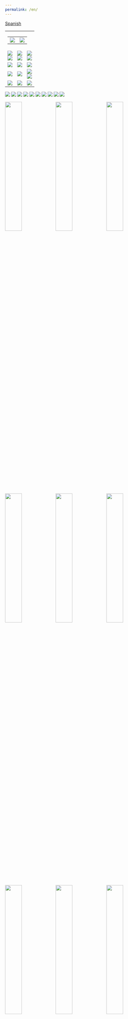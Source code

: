 ```yaml
---
permalink: /en/
---
```

<div id="lang_selector">
  <a href="/">Spanish</a>
</div>
<!-- ShareThis BEGIN --><div class="sharethis-inline-share-buttons"></div><!-- ShareThis END -->
<!--
<br><br>
<table>
  <tr>
    <td align="center">
      <img src="https://raw.githubusercontent.com/3dgiordano/covid-19-uy-vacc-data/main/web/maintenance.jpg" width="50%">
    </td>
    <td>
      Currently there are problems in the data provided by the ministry of public health.<br>
      As soon as they solve their problems, the data will be updated automatically.
    </td>
  </tr>
</table>
-->
<table id="dashboard">
  <tr>
    <td align="right" colspan=3>
      <table id="date_header">
        <tr>
          <td align="right">
            <img src="/web/charts/857919432.png">
          </td>
          <td align="center">
            <img src="/web/charts/851362461.png">
          </td>
        </tr>
      </table>
    </td>
  </tr>
  <tr>
    <td align="center">
      <img src="/web/charts/1329486679.png">
      <br>
      <img src="/web/charts/1720013265.png">
    </td>
    <td align="center">
      <img src="/web/charts/827148403.png">
      <br>
      <img src="/web/charts/1848022003.png">
    </td>
    <td align="center">
      <img src="/web/charts/2077796175.png">
      <br>
      <img src="/web/charts/1978363820.png">
    </td>
  </tr>
  <tr>
    <td align="center">
      <img src="/web/charts/1038688506.png">
    </td>
    <td align="center">
      <img src="/web/charts/603335823.png">
    </td>
    <td align="center">
      <img src="/web/charts/1683681566.png">
    </td>
  </tr>
  <tr>
    <td align="center">
      <img src="/web/charts/2063902375.png">
    </td>
    <td align="center">
      <img src="/web/charts/1821951025.png">
    </td>
    <td align="center">
      <img src="/web/charts/1939554456.png"><br>
      <img src="/web/charts/744871918.png">
    </td>
  </tr>
  <tr>
    <td align="center">
      <img src="/web/charts/446851537.png">
    </td>
    <td align="center">
      <img src="/web/charts/75622886.png">
    </td>
    <td align="center">
      <img src="/web/charts/1972410624.png">
    </td>
  </tr>
</table>

<img src="/web/charts/1201195179.png">

<img src="/web/charts/574263984.png">

<img src="/web/charts/1322547223.png">

<img src="/web/charts/731574492.png">

<img src="/web/charts/842189614.png">

<img src="/web/charts/1047100711.png">

<img src="/web/charts/132326038.png">

<img src="/web/charts/122662822.png">

<img src="/web/charts/987529461.png">

<img src="/web/charts/454080210.png">

<img src="/web/charts/10315580.png" width="33%"><img src="/web/charts/626919126.png" width="33%"><img src="/web/charts/501510119.png" width="33%">
<img src="/web/charts/380999305.png" width="33%"><img src="/web/charts/1506990494.png" width="33%"><img src="/web/charts/943690507.png" width="33%">
<img src="/web/charts/1778597259.png" width="33%"><img src="/web/charts/1029004131.png" width="33%"><img src="/web/charts/2006897410.png" width="33%">
<img src="/web/charts/1087191394.png" width="33%"><img src="/web/charts/1617072188.png" width="33%"><img src="/web/charts/1745356284.png" width="33%">
<img src="/web/charts/1156295619.png" width="33%"><img src="/web/charts/1908226097.png" width="33%"><img src="/web/charts/1481111761.png" width="33%">
<img src="/web/charts/2049614015.png" width="33%"><img src="/web/charts/1168479548.png" width="33%"><img src="/web/charts/1906852652.png" width="33%">
<img src="/web/charts/1905047399.png" width="33%">


<img src="/web/charts/105471492.png">

<img src="/web/charts/2095693594.png">

## Vaccination acts by segment

<img src="/web/charts/4849953.png">

<img src="/web/charts/1189791692.png">

## Vaccination acts by age group vaccination

<img src="/web/charts/1740954658.png">

<img src="/web/charts/1880002572.png">

<img src="/web/charts/1576723715.png">

<img src="/web/charts/205213491.png">

Source: [Informe de dosis administradas y registradas al 15 de Abril](https://www.gub.uy/ministerio-salud-publica/comunicacion/noticias/campana-vacunacion-covid-19-informe-dosis-administradas-registradas-vacunas)

## Vaccination acts by age range

<img src="/web/charts/1133283679.png">

<img src="/web/charts/784232676.png">

<img src="/web/charts/1466475246.png">

<img src="/web/charts/1898654916.png">

Source: [Informe de dosis administradas y registradas al 15 de Abril](https://www.gub.uy/ministerio-salud-publica/comunicacion/noticias/campana-vacunacion-covid-19-informe-dosis-administradas-registradas-vacunas)

## Vaccine arrival record

<img src="/web/charts/648030237.png">

## Vaccination plan against COVID-19

| **Date**  | &nbsp;&nbsp;&nbsp;&nbsp;&nbsp;&nbsp;&nbsp;&nbsp;&nbsp;&nbsp;**Group**&nbsp;&nbsp;&nbsp;&nbsp;&nbsp;&nbsp;&nbsp;&nbsp;&nbsp;&nbsp; | **Description** |
| :----: | :----: | :----------- |
| 2/27/21 | Essential Staff | Vaccination staff. | 
| 3/1/21 | Essential Staff | Under 60 years of age in activity. Police, firefighters, military, education workers and INAU.|
| 3/8/21 | 50 to 70 years | First stage from 55 to 59 years, later range from 50 to 70 years in five border cities. It ends by extending it to everyone in the 50 to 70 age group throughout the country.|
| 3/12/21 | Vulnerable | Persons deprived of liberty and staff of detention facilities (it began in women's facilities and INISA).|
| 3/15/21 | Health Personnel | Prioritized health personnel (ICC and related services, test personnel, vaccinators, hemodialysis centers, intra and extra hospital door and emergency services).|
| 3/16/21 | Vulnerable |Home vaccination of people who live and work in residential areas (ELEPEM).|
| 3/22/21 | Health Personnel | All health personnel in the healthcare area (dentists, psychologists, physiotherapists and clinics of various specialties). Administrative health personnel at the end of the previous stage.|
| 3/22/21 | Vulnerable | Continuation of home vaccination of people who live and work in residential areas (ELEPEM).|
| 3/22/21 | Over 80 years | Vaccination for people over 80 years of age.|
| 3/29/21 | 18 to 70 years | General public between 18 to 70 years old.|
| 4/10/21 | 71 to 79 years | Vaccination of people in the range of 71 to 79 years.|

### Sources:

[Comunicado sobre Plan de Vacunación contra COVID-19](https://www.gub.uy/ministerio-salud-publica/comunicacion/noticias/comunicado-sobre-plan-vacunacion-contra-covid-19)

[Priorización y Escalonamiento de la Vacunación COVID-19](https://www.gub.uy/ministerio-salud-publica/comunicacion/noticias/priorizacion-escalonamiento-vacunacion-covid-19)

## About

This project was created by [@3dgiordano](https://github.com/3dgiordano) to publicize the Covid-19 vaccination information carried out in Uruguay.

It was born as a collaboration to provide updated data to [Our World in Data](https://ourworldindata.org/)

Thanks to Edouard Mathieu [@edomt](https://github.com/edomt) Head of Data at [@owid](https://github.com/owid) for trusting in this project.

Data gathered from Ministry of Public Health of Uruguay. [https://monitor.uruguaysevacuna.gub.uy/](https://monitor.uruguaysevacuna.gub.uy/)

Our World in Data takes our data to publish it on its portal [Uruguay Covid-19 Vaccinations in Our World in Data](https://ourworldindata.org/covid-vaccinations?country=~URY)

Today, the project also collects more data, such as detailed daily vaccination data for each region, as well as the expected daily agenda.

All data is public, you can access the raw data and create your own reports if you want [/data/](https://github.com/3dgiordano/covid-19-uy-vacc-data/blob/main/data/)

The data generated is licensed under [CC BY 4.0](https://creativecommons.org/licenses/by/4.0/) and the Source Code under [MIT](https://github.com/3dgiordano/covid-19-uy-vacc-data/blob/main/LICENSE)

[View this project on GitHub](https://github.com/3dgiordano/covid-19-uy-vacc-data)

If you enjoy my content, please consider supporting what I do.

[Buy a Coffee ☕ for David Giordano ❤️](https://ko-fi.com/davidgiordano) 
